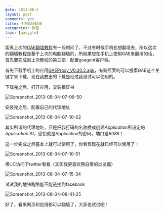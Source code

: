 ```yaml
---
date: 2013-08-4
layout: post
comments: yes
title: 手机GAE翻墙
categories: 教程
tags: [gae,gfw]
---
```


距离上次的[GAE翻墙教程](/gae-over-the-GFW/)有一段时间了，不过有时候手机也想翻墙去，所以这次的翻墙教程是基于上次的电脑翻墙的，所如果想在手机上使用GAE来翻墙的话，首先要完成到上次教程的第三部：配置goagent客户端。

首先下载手机上的应用[GAEProxy_V0.30.2.apk](http://pan.baidu.com/share/link?shareid=1304928635&uk=1158070176)，有豌豆荚的可以搜索*GAE*这个关键字来下载，现在我放出的下载是经过我测试可以使用的。

下载完之后，打开应用，安装根证书

![Screenshot_2013-08-04-07-09-50](/uploads/2013/08/Screenshot_2013-08-04-07-09-50.jpg)

安装完之后，配置自己的代理地址

![Screenshot_2013-08-04-07-10-02](/uploads/2013/08/Screenshot_2013-08-04-07-10-02.jpg)

其实所谓的代理地址，只是把我打码的名称换成创建*Application*所设定的*Application ID*，密钥就是Application的密码，端口是*8088*！

这一步完成之后基本上就可以使用了，你看我现在就已经可以使用了！

![Screenshot_2013-08-04-07-10-51](/uploads/2013/08/Screenshot_2013-08-04-07-10-51.jpg)

用UC访问下twitter看看（其实我更喜欢用自带的浏览器）

![Screenshot_2013-08-04-07-15-34](/uploads/2013/08/Screenshot_2013-08-04-07-15-34.jpg)

试试我的地铁跑酷能不能链接到facebook

![Screenshot_2013-08-04-08-41-25](/uploads/2013/08/Screenshot_2013-08-04-08-41-25.jpg)

好了，看来网页和应用都可以翻墙了，大家也试试吧！